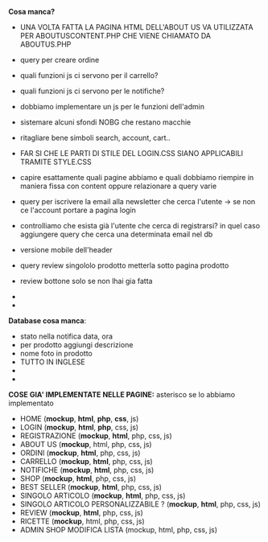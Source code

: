 **Cosa manca?**
- UNA VOLTA FATTA LA PAGINA HTML DELL'ABOUT US VA UTILIZZATA PER ABOUTUSCONTENT.PHP CHE VIENE CHIAMATO DA ABOUTUS.PHP
- query per creare ordine
- quali funzioni js ci servono per il carrello?
- quali funzioni js ci servono per le notifiche?
- dobbiamo implementare un js per le funzioni dell'admin
- sistemare alcuni sfondi NOBG che restano macchie
- ritagliare bene simboli search, account, cart..
- FAR SI CHE LE PARTI DI STILE DEL LOGIN.CSS SIANO APPLICABILI TRAMITE STYLE.CSS 
- capire esattamente quali pagine abbiamo e quali dobbiamo riempire in maniera fissa con content oppure relazionare a query varie






- query per iscrivere la email alla newsletter che cerca l'utente -> se non ce l'account portare a pagina login
- controlliamo che esista già l'utente che cerca di registrarsi? in quel caso aggiungere query che cerca una determinata email nel db 
- versione mobile dell'header
- query review singololo prodotto metterla sotto pagina prodotto
- review bottone solo se non lhai gia fatta
- 
- 



**Database cosa manca**:
- stato nella notifica data, ora
- per prodotto aggiungi descrizione
- nome foto in prodotto
- TUTTO IN INGLESE
-  
-




**COSE GIA' IMPLEMENTATE NELLE PAGINE:**
asterisco se lo abbiamo implementato
- HOME (**mockup**, **html**, **php**, **css**, js)
- LOGIN (**mockup**, **html**, **php**, css, js)
- REGISTRAZIONE (**mockup**, **html**, php, css, js)
- ABOUT US (**mockup**, html, php, css, js)
- ORDINI (**mockup**, **html**, php, css, js)
- CARRELLO (**mockup**, **html**, php, css, js)
- NOTIFICHE (**mockup**, **html**, php, css, js)
- SHOP (**mockup**, **html**, php, css, js)
- BEST SELLER (**mockup**, **html**, php, css, js)
- SINGOLO ARTICOLO (**mockup**, **html**, php, css, js)
- SINGOLO ARTICOLO PERSONALIZZABILE ? (**mockup**, **html**, php, css, js)
- REVIEW (**mockup**, **html**, php, css, js)
- RICETTE (**mockup**, html, php, css, js)
- ADMIN SHOP MODIFICA LISTA (mockup, html, php, css, js)

